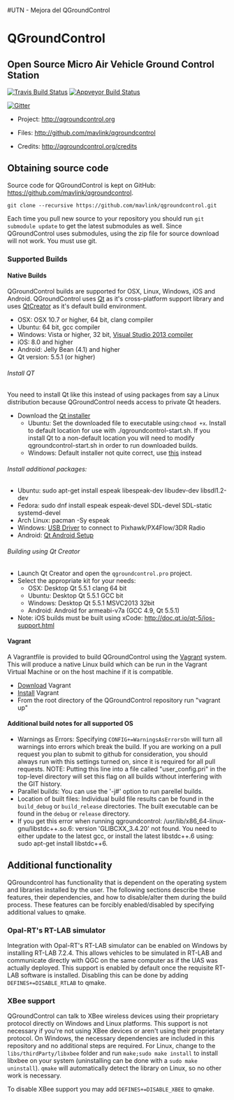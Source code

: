 #UTN - Mejora del QGroundControl

# QGroundControl
## Open Source Micro Air Vehicle Ground Control Station

[![Travis Build Status](https://travis-ci.org/mavlink/qgroundcontrol.svg?branch=master)](https://travis-ci.org/mavlink/qgroundcontrol)
[![Appveyor Build Status](https://ci.appveyor.com/api/projects/status/crxcm4qayejuvh6c/branch/master?svg=true)](https://ci.appveyor.com/project/mavlink/qgroundcontrol)

[![Gitter](https://badges.gitter.im/Join%20Chat.svg)](https://gitter.im/mavlink/qgroundcontrol?utm_source=badge&utm_medium=badge&utm_campaign=pr-badge&utm_content=badge)


* Project:
<http://qgroundcontrol.org>

* Files:
<http://github.com/mavlink/qgroundcontrol>

* Credits:
<http://qgroundcontrol.org/credits>


## Obtaining source code
Source code for QGroundControl is kept on GitHub: https://github.com/mavlink/qgroundcontrol.
```
git clone --recursive https://github.com/mavlink/qgroundcontrol.git
```
Each time you pull new source to your repository you should run `git submodule update` to get the latest submodules as well. Since QGroundControl uses submodules, using the zip file for source download will not work. You must use git.

### Supported Builds

#### Native Builds
QGroundControl builds are supported for OSX, Linux, Windows, iOS and Android. QGroundControl uses [Qt](http://www.qt.io) as it's cross-platform support library and uses [QtCreator](http://doc.qt.io/qtcreator/index.html) as it's default build environment.
* OSX: OSX 10.7 or higher, 64 bit, clang compiler
* Ubuntu: 64 bit, gcc compiler
* Windows: Vista or higher, 32 bit, [Visual Studio 2013 compiler](http://www.visualstudio.com/downloads/download-visual-studio-vs#d-express-windows-desktop)
* iOS: 8.0 and higher
* Android: Jelly Bean (4.1) and higher
* Qt version: 5.5.1 (or higher)

###### Install QT
You need to install Qt like this instead of using packages from say a Linux distribution because QGroundControl needs access to private Qt headers.
* Download the [Qt installer](http://www.qt.io/download-open-source)
    * Ubuntu: Set the downloaded file to executable using:`chmod +x`. Install to default location for use with ./qgroundcontrol-start.sh. If you install Qt to a non-default location you will need to modify qgroundcontrol-start.sh in order to run downloaded builds.
    * Windows: Default installer not quite correct, use [this](http://download.qt.io/official_releases/qt/5.5/5.5.1/qt-opensource-windows-x86-msvc2013-5.5.1.exe) instead

###### Install additional packages:
* Ubuntu: sudo apt-get install espeak libespeak-dev libudev-dev libsdl1.2-dev
* Fedora: sudo dnf install espeak espeak-devel SDL-devel SDL-static systemd-devel
* Arch Linux: pacman -Sy espeak
* Windows: [USB Driver](http://www.pixhawk.org/firmware/downloads) to connect to Pixhawk/PX4Flow/3DR Radio
* Android: [Qt Android Setup](http://doc.qt.io/qt-5/androidgs.html)

###### Building using Qt Creator
* Launch Qt Creator and open the `qgroundcontrol.pro` project.
* Select the appropriate kit for your needs:
    * OSX: Desktop Qt 5.5.1 clang 64 bit
    * Ubuntu: Desktop Qt 5.5.1 GCC bit
    * Windows: Desktop Qt 5.5.1 MSVC2013 32bit
    * Android: Android for armeabi-v7a (GCC 4.9, Qt 5.5.1)
* Note: iOS builds must be built using xCode: http://doc.qt.io/qt-5/ios-support.html

#### Vagrant

A Vagrantfile is provided to build QGroundControl using the [Vagrant](https://www.vagrantup.com/) system. This will produce a native Linux build which can be run in the Vagrant Virtual Machine or on the host machine if it is compatible.

* [Download](https://www.vagrantup.com/downloads.html) Vagrant
* [Install](https://www.vagrantup.com/docs/getting-started/) Vagrant
* From the root directory of the QGroundControl repository run "vagrant up"


#### Additional build notes for all supported OS

* Warnings as Errors: Specifying `CONFIG+=WarningsAsErrorsOn` will turn all warnings into errors which break the build. If you are working on a pull request you plan to submit to github for consideration, you should always run with this settings turned on, since it is required for all pull requests. NOTE: Putting this line into a file called "user_config.pri" in the top-level directory will set this flag on all builds without interfering with the GIT history.
* Parallel builds: You can use the '-j#' option to run parellel builds.
* Location of built files: Individual build file results can be found in the `build_debug` or `build_release` directories. The built executable can be found in the `debug` or `release` directory.
* If you get this error when running qgroundcontrol: /usr/lib/x86_64-linux-gnu/libstdc++.so.6: version 'GLIBCXX_3.4.20' not found. You need to either update to the latest gcc, or install the latest libstdc++.6 using: sudo apt-get install libstdc++6.

## Additional functionality
QGroundcontrol has functionality that is dependent on the operating system and libraries installed by the user. The following sections describe these features, their dependencies, and how to disable/alter them during the build process. These features can be forcibly enabled/disabled by specifying additional values to qmake. 

### Opal-RT's RT-LAB simulator
Integration with Opal-RT's RT-LAB simulator can be enabled on Windows by installing RT-LAB 7.2.4. This allows vehicles to be simulated in RT-LAB and communicate directly with QGC on the same computer as if the UAS was actually deployed. This support is enabled by default once the requisite RT-LAB software is installed. Disabling this can be done by adding `DEFINES+=DISABLE_RTLAB` to qmake.

### XBee support
QGroundControl can talk to XBee wireless devices using their proprietary protocol directly on Windows and Linux platforms. This support is not necessary if you're not using XBee devices or aren't using their proprietary protocol. On Windows, the necessary dependencies are included in this repository and no additional steps are required. For Linux, change to the `libs/thirdParty/libxbee` folder and run `make;sudo make install` to install libxbee on your system (uninstalling can be done with a `sudo make uninstall`). `qmake` will automatically detect the library on Linux, so no other work is necessary.

To disable XBee support you may add `DEFINES+=DISABLE_XBEE` to qmake.
